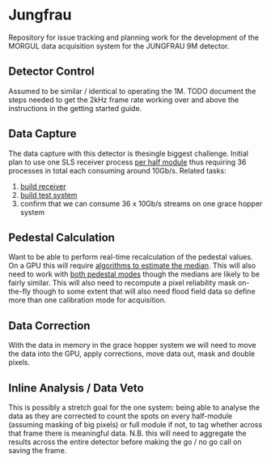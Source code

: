 # Jungfrau

Repository for issue tracking and planning work for the development of the MORGUL data acquisition system for the JUNGFRAU 9M detector.

## Detector Control

Assumed to be similar / identical to operating the 1M. TODO document the steps needed to get the 2kHz frame rate working over and above the instructions in the getting started guide.

## Data Capture

The data capture with this detector is thesingle biggest challenge. Initial plan to use one SLS receiver process [per half module](./FORMAT.md) thus requiring 36 processes in total each consuming around 10Gb/s. Related tasks:

1. [build receiver](https://github.com/graeme-winter/jungfrau/issues/23)
2. [build test system](https://github.com/graeme-winter/jungfrau/issues/5)
3. confirm that we can consume 36 x 10Gb/s streams on one grace hopper system

## Pedestal Calculation

Want to be able to perform real-time recalculation of the pedestal values. On a GPU this will require [algorithms to estimate the median](https://github.com/graeme-winter/jungfrau/issues/22). This will also need to work with [both pedestal modes](https://github.com/graeme-winter/jungfrau/issues/17) though the medians are likely to be fairly similar. This will also need to recompute a pixel reliability mask on-the-fly though to some extent that will also need flood field data so define more than one calibration mode for acquisition.

## Data Correction

With the data in memory in the grace hopper system we will need to move the data into the GPU, apply corrections, move data out, mask and double pixels.

## Inline Analysis / Data Veto

This is possibly a stretch goal for the one system: being able to analyse the data as they are corrected to count the spots on every half-module (assuming masking of big pixels) or full module if not, to tag whether across that frame there is meaningful data. N.B. this will need to aggregate the results across the entire detector before making the go / no go call on saving the frame.
